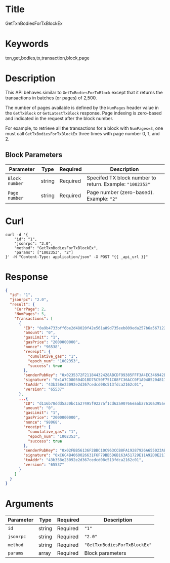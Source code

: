 # Title

GetTxnBodiesForTxBlockEx

# Keywords

txn,get,bodies,tx,transaction,block,page

# Description

This API behaves similar to `GetTxBodiesForTxBlock` except that it
returns the transactions in batches (or pages) of 2,500.

The number of pages available is defined by the `NumPages` header
value in the `GetTxBlock` or `GetLatestTxBlock` response. Page
indexing is zero-based and indicated in the request after the block
number.

For example, to retrieve all the transactions for a block with `NumPages=3`, one
must call `GetTxBodiesForTxBlockEx` three times with page number 0, 1, and 2.

## Block Parameters

| Parameter      | Type   | Required | Description                                              |
| -------------- | ------ | -------- | -------------------------------------------------------- |
| `Block number` | string | Required | Specifed TX block number to return. Example: `"1002353"` |
| `Page number`  | string | Required | Page number (zero-based). Example: `"2"`                 |

# Curl

```shell
curl -d '{
    "id": "1",
    "jsonrpc": "2.0",
    "method": "GetTxnBodiesForTxBlockEx",
    "params": ["1002353", "2"]
}' -H "Content-Type: application/json" -X POST "{{ _api_url }}"
```

# Response

```json
{
  "id": "1",
  "jsonrpc": "2.0",
  "result": {
    "CurrPage": 2,
    "NumPages": 5,
    "Transactions": [
      {
        "ID": "0a9b4733bff6be2d48020f42e561a89d735eeb809eda257b6a56712223e842eb",
        "amount": "0",
        "gasLimit": "1",
        "gasPrice": "2000000000",
        "nonce": "96538",
        "receipt": {
          "cumulative_gas": "1",
          "epoch_num": "1002353",
          "success": true
        },
        "senderPubKey": "0x0235372F21184432428ABCDF99385FFF3A4EC346942B51FACBE9589DDF482C5D45",
        "signature": "0x1A7CD80504D1BD75C50F751C08FC36ACC0F1A94852048179BCC927A3D5BC297AF01FB0A9CADBEC9AB870D330C8E2931E7025AE1293CE66B7429ABC44E785F16B",
        "toAddr": "43b358e23092e2d367cedcd08c513fdca2162c01",
        "version": "65537"
      },
      ...{
        "ID": "d116b78ddd5a30bc1a27495f9227af1cd62a90766eaaba7610a395aeab78ee10",
        "amount": "0",
        "gasLimit": "1",
        "gasPrice": "2000000000",
        "nonce": "98068",
        "receipt": {
          "cumulative_gas": "1",
          "epoch_num": "1002353",
          "success": true
        },
        "senderPubKey": "0x02FBB56136F2BBC10C963CCB8FA19287926A655023AB137BB018D2C65238D0F481",
        "signature": "0xC6C4B4060026631F6F79BB5D6B163A51729E11A92D0E217F3ABCD38D2A8E733C62A9EBADA184DEAD5859BBE68ABD888E3A0B194B260FF7A9ACD58523A37EF896",
        "toAddr": "43b358e23092e2d367cedcd08c513fdca2162c01",
        "version": "65537"
      }
    ]
  }
}
```

# Arguments

| Parameter | Type   | Required | Description                  |
| --------- | ------ | -------- | ---------------------------- |
| `id`      | string | Required | `"1"`                        |
| `jsonrpc` | string | Required | `"2.0"`                      |
| `method`  | string | Required | `"GetTxnBodiesForTxBlockEx"` |
| `params`  | array  | Required | Block parameters             |

